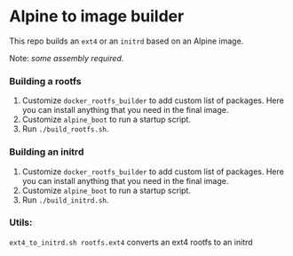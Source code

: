 # Alpine to image builder

This repo builds an `ext4` or an `initrd` based on an Alpine image.

Note: *some assembly required.*

### Building a rootfs

1. Customize `docker_rootfs_builder` to add custom list of packages.
Here you can install anything that you need in the final image.
2. Customize `alpine_boot` to run a startup script.
3. Run `./build_rootfs.sh`.

### Building an initrd

1. Customize `docker_rootfs_builder` to add custom list of packages.
Here you can install anything that you need in the final image.
2. Customize `alpine_boot` to run a startup script.
3. Run `./build_initrd.sh`.

### Utils:
`ext4_to_initrd.sh rootfs.ext4` converts an ext4 rootfs to an initrd
